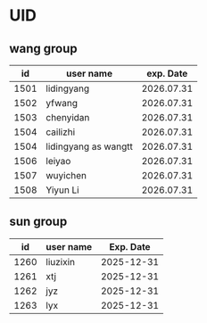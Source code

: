 # UID

## wang group 

| id   | user name             | exp. Date  |
|------|------------------------|------------|
| 1501 | lidingyang            | 2026.07.31 |
| 1502 | yfwang                | 2026.07.31 |
| 1503 | chenyidan             | 2026.07.31 |
| 1504 | cailizhi              | 2026.07.31 |
| 1504 | lidingyang as wangtt | 2026.07.31 |
| 1506 | leiyao                | 2026.07.31 |
| 1507 | wuyichen              | 2026.07.31 |
| 1508 | Yiyun Li              | 2026.07.31 |



## sun group 

| id | user name | Exp. Date
| --- | --- | --- |
| 1260 | liuzixin | 2025-12-31 |
| 1261 | xtj | 2025-12-31 |
| 1262 | jyz | 2025-12-31 |
| 1263 | lyx | 2025-12-31 |
